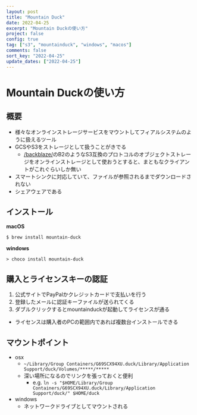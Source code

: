 ```yaml
---
layout: post
title: "Mountain Duck"
date: 2022-04-25
excerpt: "Mountain Duckの使い方"
project: false
config: true
tag: ["s3", "mountainduck", "windows", "macos"]
comments: false
sort_key: "2022-04-25"
update_dates: ["2022-04-25"]
---
```


# Mountain Duckの使い方

## 概要
 - 様々なオンラインストレージサービスをマウントしてフィアルシステムのように扱えるツール
 - GCSやS3をストレージとして扱うことがきでる
   - [/backblaze/](/backblaze/)のB2のようなS3互換のプロトコルのオブジェクトストレージをオンラインストレージとして使おうとすると、まともなクライアントがこれぐらいしか無い
 - スマートシンクに対応していて、ファイルが参照されるまでダウンロードされない
 - シェアウェアである

## インストール

**macOS**  
```console
$ brew install mountain-duck
```

**windows**  
```console
> choco install mountain-duck
```

## 購入とライセンスキーの認証
 1. 公式サイトでPayPalかクレジットカードで支払いを行う
 2. 登録したメールに認証キーファイルが送られてくる
 3. ダブルクリックするとmountainduckが起動してライセンスが通る
   - ライセンスは購入者のPCの範囲内であれば複数台インストールできる

## マウントポイント
 - osx
   - `~/Library/Group Containers/G69SCX94XU.duck/Library/Application Support/duck/Volumes/*****/*****`
   - 深い場所になるのでリンクを張っておくと便利
     - e.g. `ln -s "$HOME/Library/Group Containers/G69SCX94XU.duck/Library/Application Support/duck/" $HOME/duck`
 - windows
   - ネットワークドライブとしてマウントされる

